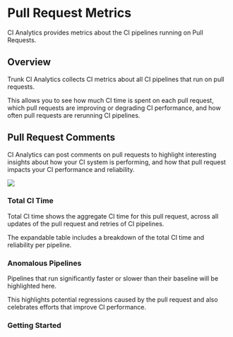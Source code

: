 # Pull Request Metrics

CI Analytics provides metrics about the CI pipelines running on Pull Requests.

## Overview

Trunk CI Analytics collects CI metrics about all CI pipelines that run on pull requests.

This allows you to see how much CI time is spent on each pull request, which pull requests are improving or degrading CI performance, and how often pull requests are rerunning CI pipelines.

## Pull Request Comments

CI Analytics can post comments on pull requests to highlight interesting insights about how your CI system is performing, and how that pull request impacts your CI performance and reliability.

![ ](https://682515401-files.gitbook.io/~/files/v0/b/gitbook-x-prod.appspot.com/o/spaces%2F61Ep9MrYBkJa0Yq3zS1s%2Fuploads%2FAbetYCfpRY4Uvcr50b6W%2FScreenshot%202023-08-29%20at%2011.54.07%20PM.png?alt=media&token=61471ab5-4968-441f-a336-dcc4ed98002b)

### Total CI Time

Total CI time shows the aggregate CI time for this pull request, across all updates of the pull request and retries of CI pipelines.

The expandable table includes a breakdown of the total CI time and reliability per pipeline.

### Anomalous Pipelines

Pipelines that run significantly faster or slower than their baseline will be highlighted here.

This highlights potential regressions caused by the pull request and also celebrates efforts that improve CI performance.

### Getting Started
